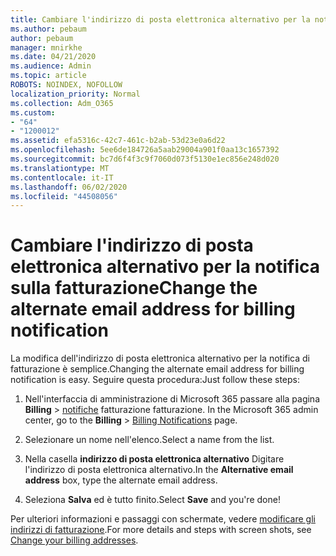 ```yaml
---
title: Cambiare l'indirizzo di posta elettronica alternativo per la notifica sulla fatturazione
ms.author: pebaum
author: pebaum
manager: mnirkhe
ms.date: 04/21/2020
ms.audience: Admin
ms.topic: article
ROBOTS: NOINDEX, NOFOLLOW
localization_priority: Normal
ms.collection: Adm_O365
ms.custom:
- "64"
- "1200012"
ms.assetid: efa5316c-42c7-461c-b2ab-53d23e0a6d22
ms.openlocfilehash: 5ee6de184726a5aab29004a901f0aa13c1657392
ms.sourcegitcommit: bc7d6f4f3c9f7060d073f5130e1ec856e248d020
ms.translationtype: MT
ms.contentlocale: it-IT
ms.lasthandoff: 06/02/2020
ms.locfileid: "44508056"
---
```

# <a name="change-the-alternate-email-address-for-billing-notification"></a><span data-ttu-id="6c8ee-102">Cambiare l'indirizzo di posta elettronica alternativo per la notifica sulla fatturazione</span><span class="sxs-lookup"><span data-stu-id="6c8ee-102">Change the alternate email address for billing notification</span></span>

<span data-ttu-id="6c8ee-103">La modifica dell'indirizzo di posta elettronica alternativo per la notifica di fatturazione è semplice.</span><span class="sxs-lookup"><span data-stu-id="6c8ee-103">Changing the alternate email address for billing notification is easy.</span></span> <span data-ttu-id="6c8ee-104">Seguire questa procedura:</span><span class="sxs-lookup"><span data-stu-id="6c8ee-104">Just follow these steps:</span></span>
  
1. <span data-ttu-id="6c8ee-105">Nell'interfaccia di amministrazione di Microsoft 365 passare alla pagina **Billing** \> [notifiche](https://go.microsoft.com/fwlink/p/?linkid=853212) fatturazione fatturazione.  </span><span class="sxs-lookup"><span data-stu-id="6c8ee-105">In the Microsoft 365 admin center, go to the **Billing** \>  [Billing Notifications](https://go.microsoft.com/fwlink/p/?linkid=853212) page.</span></span>

2. <span data-ttu-id="6c8ee-106">Selezionare un nome nell'elenco.</span><span class="sxs-lookup"><span data-stu-id="6c8ee-106">Select a name from the list.</span></span>

3. <span data-ttu-id="6c8ee-107">Nella casella **indirizzo di posta elettronica alternativo** Digitare l'indirizzo di posta elettronica alternativo.</span><span class="sxs-lookup"><span data-stu-id="6c8ee-107">In the **Alternative email address** box, type the alternate email address.</span></span>

4. <span data-ttu-id="6c8ee-108">Seleziona **Salva** ed è tutto finito.</span><span class="sxs-lookup"><span data-stu-id="6c8ee-108">Select **Save** and you're done!</span></span>

<span data-ttu-id="6c8ee-109">Per ulteriori informazioni e passaggi con schermate, vedere [modificare gli indirizzi di fatturazione](https://docs.microsoft.com/microsoft-365/commerce/billing-and-payments/change-your-billing-addresses).</span><span class="sxs-lookup"><span data-stu-id="6c8ee-109">For more details and steps with screen shots, see [Change your billing addresses](https://docs.microsoft.com/microsoft-365/commerce/billing-and-payments/change-your-billing-addresses).</span></span>
  